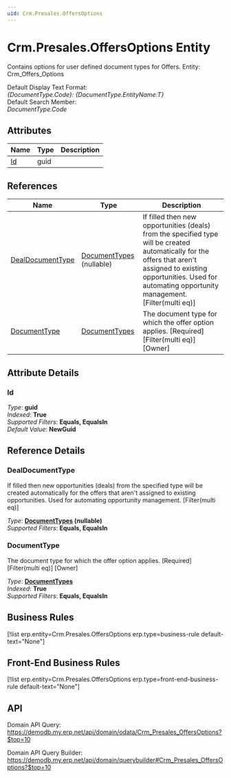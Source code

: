 ```yaml
---
uid: Crm.Presales.OffersOptions
---
```

# Crm.Presales.OffersOptions Entity

Contains options for user defined document types for Offers. Entity: Crm_Offers_Options

Default Display Text Format:  
_{DocumentType.Code}: {DocumentType.EntityName:T}_  
Default Search Member:  
_DocumentType.Code_  

## Attributes

| Name | Type | Description |
| ---- | ---- | --- |
| [Id](Crm.Presales.OffersOptions.md#id) | guid |  

## References

| Name | Type | Description |
| ---- | ---- | --- |
| [DealDocumentType](Crm.Presales.OffersOptions.md#dealdocumenttype) | [DocumentTypes](General.DocumentTypes.md) (nullable) | If filled then new opportunities (deals) from the specified type will be created automatically for the offers that aren't assigned to existing opportunities. Used for automating opportunity management. [Filter(multi eq)] |
| [DocumentType](Crm.Presales.OffersOptions.md#documenttype) | [DocumentTypes](General.DocumentTypes.md) | The document type for which the offer option applies. [Required] [Filter(multi eq)] [Owner] |


## Attribute Details

### Id

_Type_: **guid**  
_Indexed_: **True**  
_Supported Filters_: **Equals, EqualsIn**  
_Default Value_: **NewGuid**  


## Reference Details

### DealDocumentType

If filled then new opportunities (deals) from the specified type will be created automatically for the offers that aren't assigned to existing opportunities. Used for automating opportunity management. [Filter(multi eq)]

_Type_: **[DocumentTypes](General.DocumentTypes.md) (nullable)**  
_Supported Filters_: **Equals, EqualsIn**  

### DocumentType

The document type for which the offer option applies. [Required] [Filter(multi eq)] [Owner]

_Type_: **[DocumentTypes](General.DocumentTypes.md)**  
_Indexed_: **True**  
_Supported Filters_: **Equals, EqualsIn**  



## Business Rules

[!list erp.entity=Crm.Presales.OffersOptions erp.type=business-rule default-text="None"]

## Front-End Business Rules

[!list erp.entity=Crm.Presales.OffersOptions erp.type=front-end-business-rule default-text="None"]

## API

Domain API Query:
<https://demodb.my.erp.net/api/domain/odata/Crm_Presales_OffersOptions?$top=10>

Domain API Query Builder:
<https://demodb.my.erp.net/api/domain/querybuilder#Crm_Presales_OffersOptions?$top=10>

